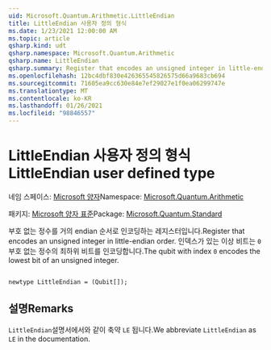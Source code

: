 ```yaml
---
uid: Microsoft.Quantum.Arithmetic.LittleEndian
title: LittleEndian 사용자 정의 형식
ms.date: 1/23/2021 12:00:00 AM
ms.topic: article
qsharp.kind: udt
qsharp.namespace: Microsoft.Quantum.Arithmetic
qsharp.name: LittleEndian
qsharp.summary: Register that encodes an unsigned integer in little-endian order. The qubit with index `0` encodes the lowest bit of an unsigned integer.
ms.openlocfilehash: 12bc4dbf830e426365545826575d66a9683cb694
ms.sourcegitcommit: 71605ea9cc630e84e7ef29027e1f0ea06299747e
ms.translationtype: MT
ms.contentlocale: ko-KR
ms.lasthandoff: 01/26/2021
ms.locfileid: "98846557"
---
```

# <a name="littleendian-user-defined-type"></a><span data-ttu-id="bf139-102">LittleEndian 사용자 정의 형식</span><span class="sxs-lookup"><span data-stu-id="bf139-102">LittleEndian user defined type</span></span>

<span data-ttu-id="bf139-103">네임 스페이스: [Microsoft 양자](xref:Microsoft.Quantum.Arithmetic)</span><span class="sxs-lookup"><span data-stu-id="bf139-103">Namespace: [Microsoft.Quantum.Arithmetic](xref:Microsoft.Quantum.Arithmetic)</span></span>

<span data-ttu-id="bf139-104">패키지: [Microsoft 양자 표준](https://nuget.org/packages/Microsoft.Quantum.Standard)</span><span class="sxs-lookup"><span data-stu-id="bf139-104">Package: [Microsoft.Quantum.Standard](https://nuget.org/packages/Microsoft.Quantum.Standard)</span></span>


<span data-ttu-id="bf139-105">부호 없는 정수를 거의 endian 순서로 인코딩하는 레지스터입니다.</span><span class="sxs-lookup"><span data-stu-id="bf139-105">Register that encodes an unsigned integer in little-endian order.</span></span> <span data-ttu-id="bf139-106">인덱스가 있는 이상 비트는 `0` 부호 없는 정수의 최하위 비트를 인코딩합니다.</span><span class="sxs-lookup"><span data-stu-id="bf139-106">The qubit with index `0` encodes the lowest bit of an unsigned integer.</span></span>

```qsharp

newtype LittleEndian = (Qubit[]);
```



## <a name="remarks"></a><span data-ttu-id="bf139-107">설명</span><span class="sxs-lookup"><span data-stu-id="bf139-107">Remarks</span></span>

<span data-ttu-id="bf139-108">`LittleEndian`설명서에서와 같이 축약 `LE` 됩니다.</span><span class="sxs-lookup"><span data-stu-id="bf139-108">We abbreviate `LittleEndian` as `LE` in the documentation.</span></span>